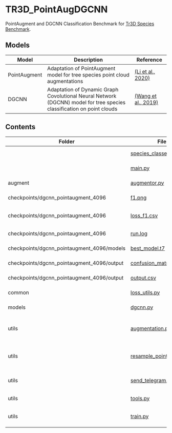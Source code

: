 # TR3D_PointAugDGCNN
PointAugment and DGCNN Classification Benchmark for [Tr3D Species Benchmark](https://github.com/stefp/Tr3D_species).

Models
----
| Model | Description | Reference |
| ----- | ----------- | --------- |
| PointAugment | Adaptation of PointAugment model for tree species point cloud augmentations | [(Li et al., 2020)](https://arxiv.org/abs/2002.10876) |
| DGCNN | Adaptation of Dynamic Graph Covolutional Neural Network (DGCNN) model for tree species classification on point clouds | [(Wang et al., 2019)](https://arxiv.org/abs/1801.07829) |

Contents
----
| Folder | File | Description |
| ------ | ---- | ----------- |
| | [species_classes.csv](https://github.com/Brent-Murray/TR3D_PointAugDGCNN/blob/main/species_classes.csv) | csv of species and associated class number |
| | [main.py](https://github.com/Brent-Murray/TR3D_PointAugDGCNN/blob/main/main.py) | Main script to run the model |
| augment | [augmentor.py](https://github.com/Brent-Murray/TR3D_PointAugDGCNN/blob/main/augment/augmentor.py) | The augmentor (generator) model |
| checkpoints/dgcnn_pointaugment_4096 | [f1.png](https://github.com/Brent-Murray/TR3D_PointAugDGCNN/blob/main/checkpoints/dgcnn_pointaugment_4096/f1.png) | Image of the validation and training F1 scores |
| checkpoints/dgcnn_pointaugment_4096 | [loss_f1.csv](https://github.com/Brent-Murray/TR3D_PointAugDGCNN/blob/main/checkpoints/dgcnn_pointaugment_4096/loss_f1.csv) | csv of the augmentor losses, classifier losses, and F1 scores |
| checkpoints/dgcnn_pointaugment_4096 | [run.log](https://github.com/Brent-Murray/TR3D_PointAugDGCNN/blob/main/checkpoints/dgcnn_pointaugment_4096/run.log) | Run log of printed outputs |
| checkpoints/dgcnn_pointaugment_4096/models | [best_model.t7](https://github.com/Brent-Murray/TR3D_PointAugDGCNN/blob/main/checkpoints/dgcnn_pointaugment_4096/models/best_model.t7) | Pytorch model weights of the best run |
| checkpoints/dgcnn_pointaugment_4096/output | [confusion_matrix.png](https://github.com/Brent-Murray/TR3D_PointAugDGCNN/blob/main/checkpoints/dgcnn_pointaugment_4096/output/confusion_matrix.png) | Image of confusion matrix of best model |
| checkpoints/dgcnn_pointaugment_4096/output | [output.csv](https://github.com/Brent-Murray/TR3D_PointAugDGCNN/blob/main/checkpoints/dgcnn_pointaugment_4096/output/output.csv) | csv of true and predicted classes |
| common | [loss_utils.py](https://github.com/Brent-Murray/TR3D_PointAugDGCNN/blob/main/common/loss_utils.py) | The loss fucntions for the adapted models |
| models | [dgcnn.py](https://github.com/Brent-Murray/TR3D_PointAugDGCNN/tree/main/models) | Pytorch Implementation of DGCNN |
| utils | [augmentation.py](https://github.com/Brent-Murray/TR3D_PointAugDGCNN/blob/main/utils/augmentation.py) | A script that performs the manual augmentations on point clouds |
| utils | [resample_point_clouds.py](https://github.com/Brent-Murray/TR3D_PointAugDGCNN/blob/main/utils/resample_point_clouds.py) | A script that performs resampling of point clouds (current methods are fps and cluster fps) |
| utils | [send_telegram.py](https://github.com/Brent-Murray/TR3D_PointAugDGCNN/blob/main/utils/send_telegram.py) | Functions that send telegram messages + photos |
| utils | [tools.py](https://github.com/Brent-Murray/TR3D_PointAugDGCNN/blob/main/utils/tools.py) | A script of useful functions |
| utils | [train.py](https://github.com/Brent-Murray/TR3D_PointAugDGCNN/blob/main/utils/train.py) | A script that defines the training/validation/testing process |

